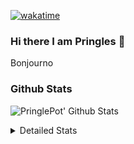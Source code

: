 [![wakatime](https://wakatime.com/badge/user/abd317df-612e-44b4-8787-15db7b574b2f.svg)](https://wakatime.com/@abd317df-612e-44b4-8787-15db7b574b2f)
### Hi there I am Pringles 👋

Bonjourno

### Github Stats
![PringlePot' Github Stats](https://github-readme-stats.vercel.app/api?username=PringlePot&show_icons=true&theme=dark&count_private=true)

<details>
  <summary>Detailed Stats</summary>
    
<!--START_SECTION:waka-->
![Code Time](http://img.shields.io/badge/Code%20Time-390%20hrs%2019%20mins-blue)

![Profile Views](http://img.shields.io/badge/Profile%20Views-3-blue)

![Lines of code](https://img.shields.io/badge/From%20Hello%20World%20I%27ve%20Written-110%20Thousand%20lines%20of%20code-blue)

**🐱 My GitHub Data** 

> 🏆 33 Contributions in the Year 2022
 > 
> 📦 90.6 kB Used in GitHub's Storage 
 > 
> 💼 Opted to Hire
 > 
> 📜 9 Public Repositories 
 > 
> 🔑 11 Private Repositories  
 > 
**I'm an Early 🐤** 

```text
🌞 Morning    122 commits    ████░░░░░░░░░░░░░░░░░░░░░   18.24% 
🌆 Daytime    273 commits    ██████████░░░░░░░░░░░░░░░   40.81% 
🌃 Evening    274 commits    ██████████░░░░░░░░░░░░░░░   40.96% 
🌙 Night      0 commits      ░░░░░░░░░░░░░░░░░░░░░░░░░   0.0%

```
📅 **I'm Most Productive on Sunday** 

```text
Monday       132 commits    █████░░░░░░░░░░░░░░░░░░░░   19.73% 
Tuesday      59 commits     ██░░░░░░░░░░░░░░░░░░░░░░░   8.82% 
Wednesday    70 commits     ██░░░░░░░░░░░░░░░░░░░░░░░   10.46% 
Thursday     94 commits     ███░░░░░░░░░░░░░░░░░░░░░░   14.05% 
Friday       45 commits     █░░░░░░░░░░░░░░░░░░░░░░░░   6.73% 
Saturday     121 commits    ████░░░░░░░░░░░░░░░░░░░░░   18.09% 
Sunday       148 commits    █████░░░░░░░░░░░░░░░░░░░░   22.12%

```


📊 **This Week I Spent My Time On** 

```text
⌚︎ Time Zone: Europe/Amsterdam

💬 Programming Languages: 
Go                       8 hrs 1 min         ████████████████████████░   98.75% 
Bash                     2 mins              ░░░░░░░░░░░░░░░░░░░░░░░░░   0.54% 
GitIgnore file           1 min               ░░░░░░░░░░░░░░░░░░░░░░░░░   0.31% 
go.mod                   0 secs              ░░░░░░░░░░░░░░░░░░░░░░░░░   0.18% 
Markdown                 0 secs              ░░░░░░░░░░░░░░░░░░░░░░░░░   0.13%

🔥 Editors: 
GoLand                   8 hrs 7 mins        █████████████████████████   100.0%

🐱‍💻 Projects: 
Backend                  7 hrs 51 mins       ████████████████████████░   96.7% 
gofiber-bug              9 mins              ░░░░░░░░░░░░░░░░░░░░░░░░░   2.05% 
MCsniperGO               5 mins              ░░░░░░░░░░░░░░░░░░░░░░░░░   1.19% 
Unknown Project          0 secs              ░░░░░░░░░░░░░░░░░░░░░░░░░   0.07%

💻 Operating System: 
Windows                  8 hrs 7 mins        █████████████████████████   100.0%

```

**I Mostly Code in Java** 

```text
Java                     7 repos             ███████████░░░░░░░░░░░░░░   43.75% 
JavaScript               2 repos             ███░░░░░░░░░░░░░░░░░░░░░░   12.5% 
TypeScript               2 repos             ███░░░░░░░░░░░░░░░░░░░░░░   12.5% 
Python                   1 repo              █░░░░░░░░░░░░░░░░░░░░░░░░   6.25% 
Kotlin                   1 repo              █░░░░░░░░░░░░░░░░░░░░░░░░   6.25%

```


**Timeline**

![Chart not found](https://raw.githubusercontent.com/PringlePot/PringlePot/main/charts/bar_graph.png) 


 Last Updated on 08/02/2022 00:42:12 UTC
<!--END_SECTION:waka-->

</details>
